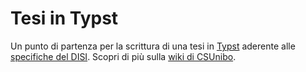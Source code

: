 # Tesi in Typst
Un punto di partenza per la scrittura di una tesi in [Typst](https://typst.app/home) aderente alle
[specifiche del DISI](https://github.com/csunibo/asciidoc-thesis/issues/2#issuecomment-1470158684).
Scopri di più sulla [wiki di
CSUnibo](https://csunibo.github.io/wiki/modelli-di-tesi/typst/index.html).
